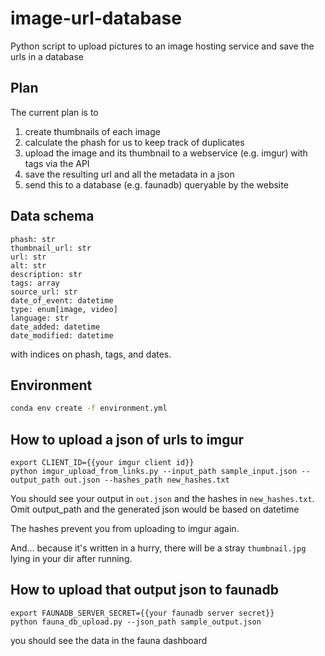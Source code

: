 # image-url-database
Python script to upload pictures to an image hosting service and save the urls in a database

## Plan
The current plan is to
1. create thumbnails of each image
1. calculate the phash for us to keep track of duplicates
1. upload the image and its thumbnail to a webservice (e.g. imgur) with tags via the API
1. save the resulting url and all the metadata in a json
1. send this to a database (e.g. faunadb) queryable by the website

## Data schema
```
phash: str
thumbnail_url: str
url: str
alt: str
description: str
tags: array
source_url: str
date_of_event: datetime
type: enum[image, video]
language: str
date_added: datetime
date_modified: datetime
```

with indices on phash, tags, and dates.

## Environment
```bash
conda env create -f environment.yml
```

## How to upload a json of urls to imgur
```commandline
export CLIENT_ID={{your imgur client id}}
python imgur_upload_from_links.py --input_path sample_input.json --output_path out.json --hashes_path new_hashes.txt
```
You should see your output in `out.json` and the hashes in `new_hashes.txt`. Omit output_path and the generated json would be based on datetime

The hashes prevent you from uploading to imgur again. 

And... because it's written in a hurry, there will be a stray `thumbnail.jpg` lying in your dir after running. 

## How to upload that output json to faunadb
```commandline
export FAUNADB_SERVER_SECRET={{your faunadb server secret}}
python fauna_db_upload.py --json_path sample_output.json
```
you should see the data in the fauna dashboard
